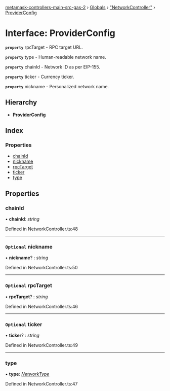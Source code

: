 [metamask-controllers-main-src-gas-2](../README.md) › [Globals](../globals.md) › ["NetworkController"](../modules/_networkcontroller_.md) › [ProviderConfig](_networkcontroller_.providerconfig.md)

# Interface: ProviderConfig

**`property`** rpcTarget - RPC target URL.

**`property`** type - Human-readable network name.

**`property`** chainId - Network ID as per EIP-155.

**`property`** ticker - Currency ticker.

**`property`** nickname - Personalized network name.

## Hierarchy

* **ProviderConfig**

## Index

### Properties

* [chainId](_networkcontroller_.providerconfig.md#chainid)
* [nickname](_networkcontroller_.providerconfig.md#optional-nickname)
* [rpcTarget](_networkcontroller_.providerconfig.md#optional-rpctarget)
* [ticker](_networkcontroller_.providerconfig.md#optional-ticker)
* [type](_networkcontroller_.providerconfig.md#type)

## Properties

###  chainId

• **chainId**: *string*

Defined in NetworkController.ts:48

___

### `Optional` nickname

• **nickname**? : *string*

Defined in NetworkController.ts:50

___

### `Optional` rpcTarget

• **rpcTarget**? : *string*

Defined in NetworkController.ts:46

___

### `Optional` ticker

• **ticker**? : *string*

Defined in NetworkController.ts:49

___

###  type

• **type**: *[NetworkType](../modules/_networkcontroller_.md#networktype)*

Defined in NetworkController.ts:47
